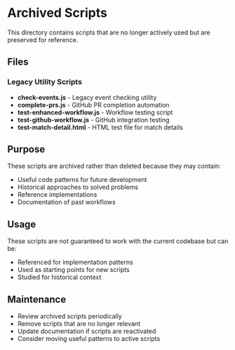 # Archived Scripts

This directory contains scripts that are no longer actively used but are preserved for reference.

## Files

### Legacy Utility Scripts
- **check-events.js** - Legacy event checking utility
- **complete-prs.js** - GitHub PR completion automation
- **test-enhanced-workflow.js** - Workflow testing script
- **test-github-workflow.js** - GitHub integration testing
- **test-match-detail.html** - HTML test file for match details

## Purpose

These scripts are archived rather than deleted because they may contain:
- Useful code patterns for future development
- Historical approaches to solved problems
- Reference implementations
- Documentation of past workflows

## Usage

These scripts are not guaranteed to work with the current codebase but can be:
- Referenced for implementation patterns
- Used as starting points for new scripts
- Studied for historical context

## Maintenance

- Review archived scripts periodically
- Remove scripts that are no longer relevant
- Update documentation if scripts are reactivated
- Consider moving useful patterns to active scripts